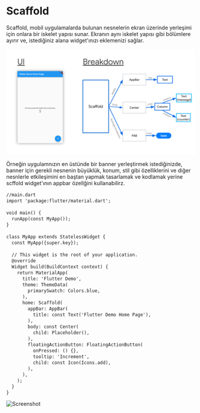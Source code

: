 # Scaffold

  Scaffold, mobil uygulamalarda bulunan nesnelerin ekran üzerinde yerleşimi için onlara bir iskelet yapısı sunar. Ekranın aynı iskelet yapısı gibi bölümlere ayırır ve, istediğiniz alana widget'ınızı eklemenizi sağlar. 

![Screenshot](images/Resim13.png)

  Örneğin uygulamnızın en üstünde bir banner yerleştirmek istediğinizde, banner için gerekli nesnenin büyüklük, konum, stil gibi özelliklerini ve diğer nesnlerle etkileşimini en baştan yapmak tasarlamak ve kodlamak yerine scffold widget'ının appbar özellğini kullanabilirz.

````
//main.dart
import 'package:flutter/material.dart';

void main() {
  runApp(const MyApp());
}

class MyApp extends StatelessWidget {
  const MyApp({super.key});

  // This widget is the root of your application.
  @override
  Widget build(BuildContext context) {
    return MaterialApp(
      title: 'Flutter Demo',
      theme: ThemeData(
        primarySwatch: Colors.blue,
      ),
      home: Scaffold(
        appBar: AppBar(
          title: const Text('Flutter Demo Home Page'),
        ),
        body: const Center(
          child: Placeholder(),
        ),
        floatingActionButton: FloatingActionButton(
          onPressed: () {},
          tooltip: 'Increment',
          child: const Icon(Icons.add),
        ),
      ),
    );
  }
}

````
![Screenshot](images/scaffold.png)
